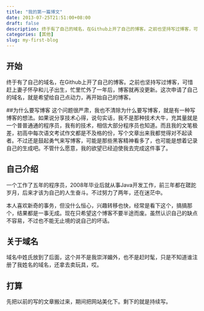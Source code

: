 ```yaml
---
title: "我的第一篇博文"
date: 2013-07-25T21:51:00+08:00
draft: false
description: 终于有了自己的域名，在Github上开了自己的博客。之前也坚持写过博客，可惜赶上妻子怀孕和儿子出生，忙里忙外了一年后，博客就再没更新。这次申请了自己的域名，就是希望给自己点动力，再开始自己的博客。
categories: [其他]
slug: my-first-blog
---
```


## 开始
终于有了自己的域名，在Github上开了自己的博客。之前也坚持写过博客，可惜赶上妻子怀孕和儿子出生，忙里忙外了一年后，博客就再没更新。这次申请了自己的域名，就是希望给自己点动力，再开始自己的博客。

##为什么要写博客
这个问题很严肃，我也不清除为什么要写博客，就是有一种写博客的想法。如果说分享技术心得，说句实话，我不是那种技术大牛，充其量就是一个普普通通的程序员，我有的技术，相信大部分程序员也知道。而且我的文笔极差，初高中每次语文考试作文都是不及格的份，写个文章出来我都觉得对不起读者。不过还是鼓起勇气来写博客，可能是那些黑客精神看多了，也可能是想着记录自己的生成吧。不管什么愿意，我的欲望已经迫使我去完成这件事了。

## 自己介绍
一个工作了五年的程序员，2008年毕业后就从事Java开发工作，前三年都在蹉跎岁月，后来才该为自己的人生奋斗。不过努力了两年，还在迷茫中。

本人喜欢新奇的事务，但没什么恒心，兴趣转移也快，经常是看下这个，搞搞那个，结果都是一事无成。现在只希望这个博客不要半途而废。虽然认识自己的缺点不容易，不过也不能无止境的说自己的坏话。

## 关于域名
域名中姓氏放到了后面，这个并不是我崇洋媚外，也不是赶时髦，只是不知道谁注册了我姓名的域名，还拿去卖玩具，哎。

## 打算
先把以前的写的文章搬过来，期间把网站美化下。剩下的就是持续写。
